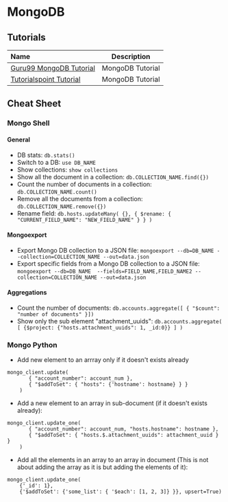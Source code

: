# MongoDB

## Tutorials

Name | Description
:------|:------:
[Guru99 MongoDB Tutorial](https://www.guru99.com/what-is-mongodb.html) | MongoDB Tutorial
[Tutorialspoint Tutorial](https://www.tutorialspoint.com/mongodb) | MongoDB Tutorial

## Cheat Sheet

### Mongo Shell

#### General

* DB stats: `db.stats()`
* Switch to a DB: `use DB_NAME`
* Show collections: `show collections`
* Show all the document in a collection: `db.COLLECTION_NAME.find({})`
* Count the number of documents in a collection: `db.COLLECTION_NAME.count()`
* Remove all the documents from a collection: `db.COLLECTION_NAME.remove({})`
* Rename field: ```db.hosts.updateMany( {}, { $rename: { "CURRENT_FIELD_NAME": "NEW_FIELD_NAME" } } )```

#### Mongoexport 

* Export Mongo DB collection to a JSON file: `mongoexport --db=DB_NAME --collection=COLLECTION_NAME --out=data.json`
* Export specific fields from a Mongo DB collection to a  JSON file: `mongoexport --db=DB_NAME  --fields=FIELD_NAME,FIELD_NAME2 --collection=COLLECTION_NAME --out=data.json`

#### Aggregations

* Count the number of documents: `db.accounts.aggregate([ { "$count": "number of documents" }])`
* Show only the sub element "attachment_uuids": `db.accounts.aggregate( [ {$project: {"hosts.attachment_uuids": 1, _id:0}} ] )`

### Mongo Python

* Add new element to an arrray only if it doesn't exists already

```
mongo_client.update(
       { "account_number": account_num },
       { "$addToSet": { "hosts": {'hostname': hostname} } }
    )
```

* Add a new element to an array in sub-document (if it doesn't exists already):

```
mongo_client.update_one(
       { "account_number": account_num, "hosts.hostname": hostname },
       { "$addToSet": { "hosts.$.attachment_uuids": attachment_uuid } }
    )
```

* Add all the elements in an array to an array in document (This is not about adding the array as it is but adding the elements of it):

```
mongo_client.update_one(
    {'_id': 1},
    {'$addToSet': {'some_list': { '$each': [1, 2, 3]} }}, upsert=True)
```
